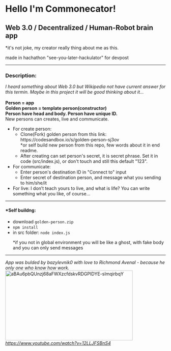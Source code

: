 <h1>Hello I'm Commonecator!</h1>
<h2>Web 3.0 / Decentralized / Human-Robot brain app</h2>
<p>*it's not joke, my creator really thing about me as this.</p>
<p>made in hachathon "see-you-later-hackulator" for devpost</p>
<hr>
<h3>Description:</h3>
<i>I heard something about Web 3.0 but Wikipedia not have current answer for this termin. Maybe in this project it will be good thinking about it...</i><br><br>
<b>Person = app</b><br>
<b>Golden person = template person(constructor)</b><br>
<b>Person have head and body. Person have unique ID.</b></br> 
New persons can creates, live and communicate.
<ul>
 <li>For create person:
   <ul>
     <li>Clone(Fork) golden person from this link: https://codesandbox.io/s/golden-person-sj3ov<br>*or self build new person from this repo, few words about it in end readme.</li>
     <li>After creating can set person's secret, it is secret phrase. Set it in code (src/index.js), or don't touch and still this default "123". 
   </ul>  
 </li>
 <li>For communicate:
  <ul>
   <li>Enter person's destination ID in "Connect to" input</li>
   <li>Enter secret of destination person, and message what you sending to him/she/it</li> 
  </ul>
 </li>
 <li>For live: I don’t teach yours to live, and what is life? You can write something what you like, of course...</li>
</ul>
<hr>
<h4>*Self buildng:</h4>
<ul>
 <li>download <code>golden-person.zip</code></li>
 <li><code>npm install</code></li>
 <li>in src folder: <code>node index.js</code>
 <p>*if you not in global environment you will be like a ghost, with fake body and you can only send messages</p>
 </ul>
<hr>
<i>App was bulded by bazylevnik0 with love to Richmond Avenal - because he only one who know how work.</i><br>
<a data-flickr-embed="true" href="https://www.flickr.com/photos/190118078@N05/51791897758/in/dateposted-public/" title="aBAu6pbQUnzj68aFWXzcfdskvRDGPIDYE-sImqirbqY"><img src="https://live.staticflickr.com/65535/51791897758_93989b6477_w.jpg" width="400" height="220" alt="aBAu6pbQUnzj68aFWXzcfdskvRDGPIDYE-sImqirbqY"></a>
<i><a href="https://www.youtube.com/watch?v=12LLJFSBnS4">https://www.youtube.com/watch?v=12LLJFSBnS4</a></i><br>
